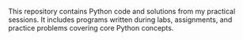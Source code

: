 This repository contains Python code and solutions from my practical sessions. It includes programs written during labs, assignments, and practice problems covering core Python concepts.

